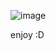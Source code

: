 ![image](https://github.com/user-attachments/assets/f23e40ee-9fde-4c21-83da-e367ce11aa10)

enjoy :D
